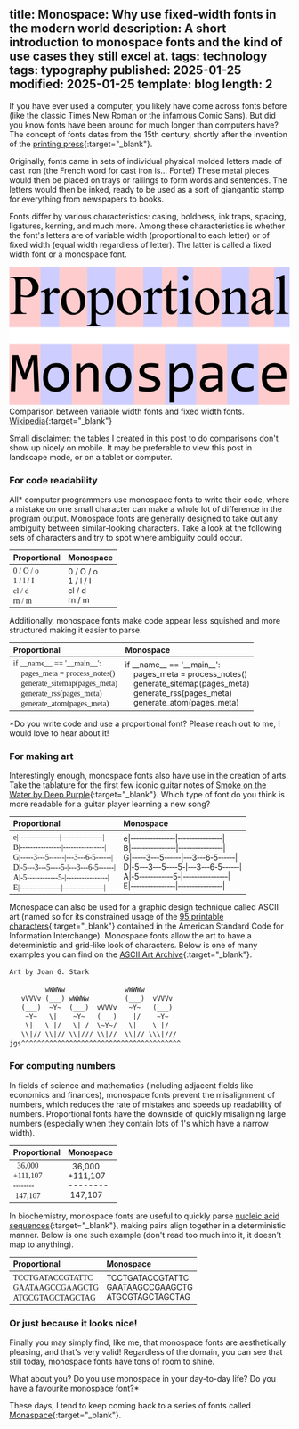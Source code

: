 title: Monospace: Why use fixed-width fonts in the modern world
description: A short introduction to monospace fonts and the kind of use cases they still excel at.
tags: technology
tags: typography
published: 2025-01-25
modified: 2025-01-25
template: blog
length: 2
---

If you have ever used a computer, you likely have come across fonts before (like the classic Times New Roman or the infamous Comic Sans). But did you know fonts have been around for much longer than computers have? The concept of fonts dates from the 15th century, shortly after the invention of the [printing press](https://en.wikipedia.org/wiki/Printing_press){:target="_blank"}.

Originally, fonts came in sets of individual physical molded letters made of cast iron (the French word for cast iron is... Fonte!) These metal pieces would then be placed on trays or railings to form words and sentences. The letters would then be inked, ready to be used as a sort of giangantic stamp for everything from newspapers to books.

Fonts differ by various characteristics: casing, boldness, ink traps, spacing, ligatures, kerning, and much more. Among these characteristics is whether the font's letters are of variable width (proportional to each letter) or of fixed width (equal width regardless of letter). The latter is called a fixed width font or a monospace font.

![Screenshot of the 2015 version of my website](/static/images/monospace/proportional-vs-monospace.png)
<span class="img-caption">Comparison between variable width fonts and fixed width fonts. [Wikipedia](https://en.wikipedia.org/wiki/Monospaced_font#/media/File:Proportional-vs-monospace-v5.svg){:target="_blank"}</span>

Small disclaimer: the tables I created in this post to do comparisons don't show up nicely on mobile. It may be preferable to view this post in landscape mode, or on a tablet or computer.

### For code readability

All* computer programmers use monospace fonts to write their code, where a mistake on one small character can make a whole lot of difference in the program output. Monospace fonts are generally designed to take out any ambiguity between similar-looking characters. Take a look at the following sets of characters and try to spot where ambiguity could occur.

| Proportional | Monospace |
| :- | :- |
| <span style="font-family: serif">0 / O / o<br>1 / l / I<br>cl / d<br>rn / m</span> | 0 / O / o<br>1 / l / I<br>cl / d<br>rn / m |

Additionally, monospace fonts make code appear less squished and more structured making it easier to parse.

| Proportional | Monospace |
| :- | :- |
| <span style="font-family: serif">if &lowbar;&lowbar;name&lowbar;&lowbar; == &apos;&lowbar;&lowbar;main&lowbar;&lowbar;&apos;:<br>&nbsp;&nbsp;&nbsp;&nbsp;pages_meta = process_notes()<br>&nbsp;&nbsp;&nbsp;&nbsp;generate_sitemap(pages_meta)<br>&nbsp;&nbsp;&nbsp;&nbsp;generate_rss(pages_meta)<br>&nbsp;&nbsp;&nbsp;&nbsp;generate_atom(pages_meta)</span> | if &lowbar;&lowbar;name&lowbar;&lowbar; == &apos;&lowbar;&lowbar;main&lowbar;&lowbar;&apos;:<br>&nbsp;&nbsp;&nbsp;&nbsp;pages_meta = process_notes()<br>&nbsp;&nbsp;&nbsp;&nbsp;generate_sitemap(pages_meta)<br>&nbsp;&nbsp;&nbsp;&nbsp;generate_rss(pages_meta)<br>&nbsp;&nbsp;&nbsp;&nbsp;generate_atom(pages_meta) |

<span class="text-small">*Do you write code and use a proportional font? Please reach out to me, I would love to hear about it!</span>

### For making art

Interestingly enough, monospace fonts also have use in the creation of arts. Take the tablature for the first few iconic guitar notes of [Smoke on the Water by Deep Purple](https://www.youtube.com/watch?v=Q2FzZSBD5LE){:target="_blank"}. Which type of font do you think is more readable for a guitar player learning a new song?

| Proportional | Monospace |
| :- | :- |
| <span style="font-family: serif">e&vert;&dash;&dash;&dash;&dash;&dash;&dash;&dash;&dash;&dash;&dash;&dash;&dash;&dash;&dash;&dash;&dash;&vert;&dash;&dash;&dash;&dash;&dash;&dash;&dash;&dash;&dash;&dash;&dash;&dash;&dash;&dash;&dash;&dash;&vert;<br>B&vert;&dash;&dash;&dash;&dash;&dash;&dash;&dash;&dash;&dash;&dash;&dash;&dash;&dash;&dash;&dash;&dash;&vert;&dash;&dash;&dash;&dash;&dash;&dash;&dash;&dash;&dash;&dash;&dash;&dash;&dash;&dash;&dash;&dash;&vert;<br>G&vert;&dash;&dash;&dash;&dash;&dash;3&dash;&dash;&dash;5&dash;&dash;&dash;&dash;&dash;&dash;&vert;&dash;&dash;&dash;3&dash;&dash;&dash;6&dash;5&dash;&dash;&dash;&dash;&dash;&dash;&vert;<br>D&vert;&dash;5&dash;&dash;&dash;3&dash;&dash;&dash;5&dash;&dash;&dash;&dash;5&dash;&vert;&dash;&dash;&dash;3&dash;&dash;&dash;6&dash;5&dash;&dash;&dash;&dash;&dash;&dash;&vert;<br>A&vert;&dash;5&dash;&dash;&dash;&dash;&dash;&dash;&dash;&dash;&dash;&dash;&dash;&dash;5&dash;&vert;&dash;&dash;&dash;&dash;&dash;&dash;&dash;&dash;&dash;&dash;&dash;&dash;&dash;&dash;&dash;&dash;&vert;<br>E&vert;&dash;&dash;&dash;&dash;&dash;&dash;&dash;&dash;&dash;&dash;&dash;&dash;&dash;&dash;&dash;&dash;&vert;&dash;&dash;&dash;&dash;&dash;&dash;&dash;&dash;&dash;&dash;&dash;&dash;&dash;&dash;&dash;&dash;&vert;</span> | e&vert;&dash;&dash;&dash;&dash;&dash;&dash;&dash;&dash;&dash;&dash;&dash;&dash;&dash;&dash;&dash;&dash;&vert;&dash;&dash;&dash;&dash;&dash;&dash;&dash;&dash;&dash;&dash;&dash;&dash;&dash;&dash;&dash;&dash;&vert;<br>B&vert;&dash;&dash;&dash;&dash;&dash;&dash;&dash;&dash;&dash;&dash;&dash;&dash;&dash;&dash;&dash;&dash;&vert;&dash;&dash;&dash;&dash;&dash;&dash;&dash;&dash;&dash;&dash;&dash;&dash;&dash;&dash;&dash;&dash;&vert;<br>G&vert;&dash;&dash;&dash;&dash;&dash;3&dash;&dash;&dash;5&dash;&dash;&dash;&dash;&dash;&dash;&vert;&dash;&dash;&dash;3&dash;&dash;&dash;6&dash;5&dash;&dash;&dash;&dash;&dash;&dash;&vert;<br>D&vert;&dash;5&dash;&dash;&dash;3&dash;&dash;&dash;5&dash;&dash;&dash;&dash;5&dash;&vert;&dash;&dash;&dash;3&dash;&dash;&dash;6&dash;5&dash;&dash;&dash;&dash;&dash;&dash;&vert;<br>A&vert;&dash;5&dash;&dash;&dash;&dash;&dash;&dash;&dash;&dash;&dash;&dash;&dash;&dash;5&dash;&vert;&dash;&dash;&dash;&dash;&dash;&dash;&dash;&dash;&dash;&dash;&dash;&dash;&dash;&dash;&dash;&dash;&vert;<br>E&vert;&dash;&dash;&dash;&dash;&dash;&dash;&dash;&dash;&dash;&dash;&dash;&dash;&dash;&dash;&dash;&dash;&vert;&dash;&dash;&dash;&dash;&dash;&dash;&dash;&dash;&dash;&dash;&dash;&dash;&dash;&dash;&dash;&dash;&vert; |

Monospace can also be used for a graphic design technique called ASCII art (named so for its constrained usage of the [95 printable characters](https://en.wikipedia.org/wiki/ASCII#Character_set){:target="_blank"} contained in the American Standard Code for Information Interchange). Monospace fonts allow the art to have a deterministic and grid-like look of characters. Below is one of many examples you can find on the [ASCII Art Archive](https://www.asciiart.eu/){:target="_blank"}.

```
Art by Joan G. Stark

         wWWWw               wWWWw
   vVVVv (___) wWWWw         (___)  vVVVv
   (___)  ~Y~  (___)  vVVVv   ~Y~   (___)
    ~Y~   \|    ~Y~   (___)    |/    ~Y~
    \|   \ |/   \| /  \~Y~/   \|    \ |/
   \\|// \\|// \\|/// \\|//  \\|// \\\|///
jgs^^^^^^^^^^^^^^^^^^^^^^^^^^^^^^^^^^^^^^^^
```

### For computing numbers

In fields of science and mathematics (including adjacent fields like economics and finances), monospace fonts prevent the misalignment of numbers, which reduces the rate of mistakes and speeds up readability of numbers. Proportional fonts have the downside of quickly misaligning large numbers (especially when they contain lots of 1's which have a narrow width).

| Proportional | Monospace |
| :- | :- |
| <span style="font-family: serif">&nbsp;&nbsp;36,000<br>+111,107<br>--------<br>&nbsp;147,107</span> | &nbsp;&nbsp;36,000<br>+111,107<br>--------<br>&nbsp;147,107 |

In biochemistry, monospace fonts are useful to quickly parse [nucleic acid sequences](https://en.wikipedia.org/wiki/Nucleic_acid_sequence){:target="_blank"}, making pairs align together in a deterministic manner. Below is one such example (don't read too much into it, it doesn't map to anything).

| Proportional | Monospace |
| :- | :- |
| <span style="font-family: serif">TCCTGATACCGTATTC<br>GAATAAGCCGAAGCTG<br>ATGCGTAGCTAGCTAG</span> | TCCTGATACCGTATTC<br>GAATAAGCCGAAGCTG<br>ATGCGTAGCTAGCTAG |

### Or just because it looks nice!

Finally you may simply find, like me, that monospace fonts are aesthetically pleasing, and that's very valid! Regardless of the domain, you can see that still today, monospace fonts have tons of room to shine.

What about you? Do you use monospace in your day-to-day life? Do you have a favourite monospace font?*

<span class="text-small">These days, I tend to keep coming back to a series of fonts called [Monaspace](https://monaspace.githubnext.com/){:target="_blank"}.</span>
